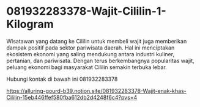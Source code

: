 # 081932283378-Wajit-Cililin-1-Kilogram

Wisatawan yang datang ke Cililin untuk membeli wajit juga memberikan dampak positif pada sektor pariwisata daerah. Hal ini menciptakan ekosistem ekonomi yang saling mendukung antara industri kuliner, pertanian, dan pariwisata. Dengan terus berkembangnya popularitas wajit, peluang ekonomi bagi masyarakat Cililin semakin terbuka lebar.

Hubungi kontak di bawah ini
081932283378

https://alluring-gourd-b39.notion.site/081932283378-Wajit-enak-khas-Cililin-15eb446ffef580fba612db2d4248f6c4?pvs=4
